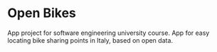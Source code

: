 # Open Bikes
App project for software engineering university course.
App for easy locating bike sharing points in Italy, based on open data.
